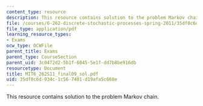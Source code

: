 ```yaml
---
content_type: resource
description: This resource contains solution to the problem Markov chain.
file: /courses/6-262-discrete-stochastic-processes-spring-2011/35df0c6d934c1c567401d19afa5c668e_MIT6_262S11_final09_sol.pdf
file_type: application/pdf
learning_resource_types:
- Exams
ocw_type: OCWFile
parent_title: Exams
parent_type: CourseSection
parent_uid: 3c0472d2-5b1f-6045-5e1f-dd7b8be916db
resourcetype: Document
title: MIT6_262S11_final09_sol.pdf
uid: 35df0c6d-934c-1c56-7401-d19afa5c668e
---
```

This resource contains solution to the problem Markov chain.

